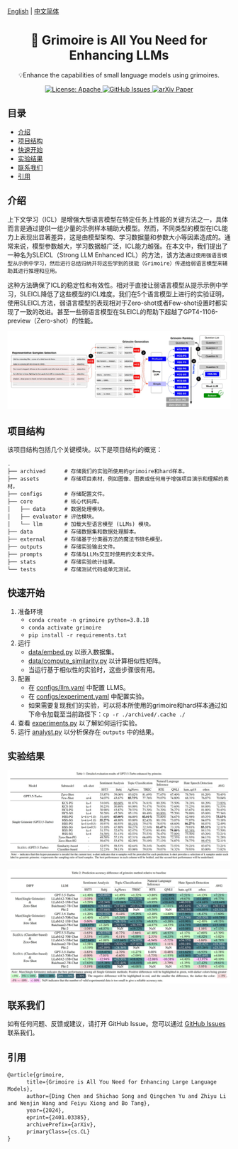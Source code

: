 [English](./README.md) | [中文简体](./README.zh_CN.md)

<h1 align="center">
    📖 Grimoire is All You Need for Enhancing LLMs
</h1>
<p align="center">💡Enhance the capabilities of small language models using grimoires.
<p align="center">
<a href="https://opensource.org/license/apache-2-0/">
    <img alt="License: Apache" src="https://img.shields.io/badge/License-Apache2.0-green.svg">
</a>
<a href="https://github.com/IAAR-Shanghai/Grimoire/issues">
    <img alt="GitHub Issues" src="https://img.shields.io/github/issues/IAAR-Shanghai/Grimoire?color=red">
</a>
<a href="https://arxiv.org/abs/2401.03385">
    <img alt="arXiv Paper" src="https://img.shields.io/badge/Paper-arXiv-blue.svg">
</a></p>

## 目录
- [介绍](#介绍)
- [项目结构](#项目结构)
- [快速开始](#快速开始)
- [实验结果](#实验结果)
- [联系我们](#联系我们)
- [引用](#引用)

## 介绍

上下文学习（ICL）是增强大型语言模型在特定任务上性能的关键方法之一，具体而言是通过提供一组少量的示例样本辅助大模型。然而，不同类型的模型在ICL能力上表现出显著差异，这是由模型架构、学习数据量和参数大小等因素造成的。通常来说，模型参数越大，学习数据越广泛，ICL能力越强。在本文中，我们提出了一种名为SLEICL（Strong LLM Enhanced ICL）的方法，该方法`通过使用强语言模型从示例中学习，然后进行总结归纳并将这些学到的技能（Grimoire）传递给弱语言模型来辅助其进行推理和应用。`

这种方法确保了ICL的稳定性和有效性。相对于直接让弱语言模型从提示示例中学习，SLEICL降低了这些模型的ICL难度。我们在5个语言模型上进行的实验证明，使用SLEICL方法，弱语言模型的表现相对于Zero-shot或者Few-shot设置时都实现了一致的改进。甚至一些弱语言模型在SLEICL的帮助下超越了GPT4-1106-preview（Zero-shot）的性能。
<p align="center"><img src="./assets/grim_framework.jpg" alt=""></p>

## 项目结构
该项目结构包括几个关键模块。以下是项目结构的概览：
```
.
├── archived      # 存储我们的实验所使用的grimoire和hard样本。
├── assets        # 存储项目素材，例如图像、图表或任何用于增强项目演示和理解的素材。
├── configs       # 存储配置文件。
├── core          # 核心代码库。
│   ├── data      # 数据处理模块。
│   ├── evaluator # 评估模块。
│   └── llm       # 加载大型语言模型 (LLMs) 模块。
├── data          # 存储数据集和数据处理脚本。
├── external      # 存储基于分类器方法的魔法书排名模型。
├── outputs       # 存储实验输出文件。
├── prompts       # 存储与LLMs交互时使用的文本文件。
├── stats         # 存储实验统计结果。
└── tests         # 存储测试代码或单元测试。
```

## 快速开始
1. 准备环境
   * `conda create -n grimoire python=3.8.18`
   * `conda activate grimoire`
   * `pip install -r requirements.txt`
2. 运行
   * [data/embed.py](data/embed.py) 以嵌入数据集。
   * [data/compute_similarity.py](data/compute_similarity.py) 以计算相似性矩阵。
   * 当运行基于相似性的实验时，这些步骤很有用。
3. 配置
   * 在 [configs/llm.yaml](configs/llm.yaml) 中配置 LLMS。
   * 在 [configs/experiment.yaml](configs/experiment.yaml) 中配置实验。
   * 如果需要复现我们的实验，可以将本所使用的grimoire和hard样本通过如下命令加载至当前路径下：`cp -r ./archived/.cache ./`
4. 查看 [experiments.py](experiments.py) 以了解如何运行实验。
5. 运行 [analyst.py](analyst.py) 以分析保存在 `outputs` 中的结果。

## 实验结果
<p align="center"><img src="./assets/res_gpt-3.5-turbo.jpg" alt=""></p>
<p align="center"><img src="./assets/acc_diff_grim_to_baseline.jpg" alt=""></p>


## 联系我们
如有任何问题、反馈或建议，请打开 GitHub Issue。您可以通过 [GitHub Issues](https://github.com/IAAR-Shanghai/Grimoire/issues) 联系我们。

## 引用
```
@article{grimoire,
      title={Grimoire is All You Need for Enhancing Large Language Models}, 
      author={Ding Chen and Shichao Song and Qingchen Yu and Zhiyu Li and Wenjin Wang and Feiyu Xiong and Bo Tang},
      year={2024},
      eprint={2401.03385},
      archivePrefix={arXiv},
      primaryClass={cs.CL}
}
```
